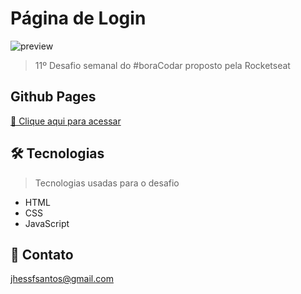 # Página de Login

![preview](/.github/preview11.png)

> 11º Desafio semanal do #boraCodar proposto pela Rocketseat

## Github Pages
[🔗 Clique aqui para acessar](https://jhessfrois.github.io/jogo-forca/)

## 🛠 Tecnologias
> Tecnologias usadas para o desafio

- HTML
- CSS
- JavaScript

## 🖤 Contato

jhessfsantos@gmail.com